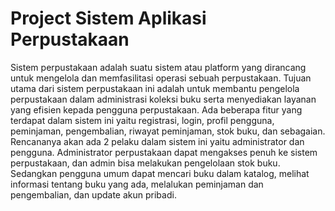 # Project Sistem Aplikasi Perpustakaan

Sistem perpustakaan adalah suatu sistem atau platform yang dirancang untuk mengelola dan memfasilitasi operasi sebuah perpustakaan. Tujuan utama dari sistem perpustakaan ini adalah untuk membantu pengelola perpustakaan dalam administrasi koleksi buku serta menyediakan layanan yang efisien kepada pengguna perpustakaan. Ada beberapa fitur yang terdapat dalam sistem ini yaitu registrasi, login, profil pengguna, peminjaman, pengembalian, riwayat peminjaman, stok buku, dan sebagaian. Rencananya akan ada 2 pelaku dalam sistem ini yaitu administrator dan pengguna. Administrator perpustakaan dapat mengakses penuh ke sistem perpustakaan, dan admin bisa melakukan pengelolaan stok buku. Sedangkan pengguna umum dapat mencari buku dalam katalog, melihat informasi tentang buku yang ada, melalukan peminjaman dan pengembalian, dan update akun pribadi. 